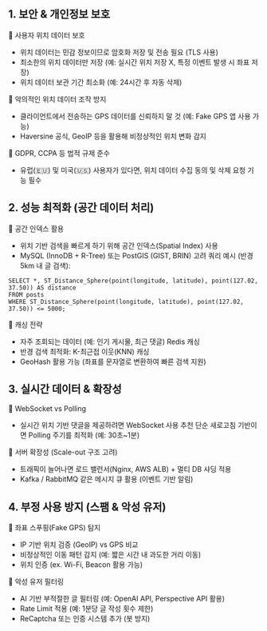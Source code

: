 ## 1. 보안 & 개인정보 보호

🔹 사용자 위치 데이터 보호 <br/>
- 위치 데이터는 민감 정보이므로 암호화 저장 및 전송 필요 (TLS 사용)
- 최소한의 위치 데이터만 저장 (예: 실시간 위치 저장 X, 특정 이벤트 발생 시 좌표 저장)
- 위치 데이터 보관 기간 최소화 (예: 24시간 후 자동 삭제)

🔹 악의적인 위치 데이터 조작 방지<br/>
- 클라이언트에서 전송하는 GPS 데이터를 신뢰하지 말 것 (예: Fake GPS 앱 사용 가능)
- Haversine 공식, GeoIP 등을 활용해 비정상적인 위치 변화 감지

🔹 GDPR, CCPA 등 법적 규제 준수<br/>
- 유럽(🇪🇺) 및 미국(🇺🇸) 사용자가 있다면, 위치 데이터 수집 동의 및 삭제 요청 기능 필수

## 2. 성능 최적화 (공간 데이터 처리)
🔹 공간 인덱스 활용<br/>
- 위치 기반 검색을 빠르게 하기 위해 공간 인덱스(Spatial Index) 사용
- MySQL (InnoDB + R-Tree) 또는 PostGIS (GIST, BRIN) 고려
쿼리 예시 (반경 5km 내 글 검색):<br/>

```
SELECT *, ST_Distance_Sphere(point(longitude, latitude), point(127.02, 37.50)) AS distance
FROM posts
WHERE ST_Distance_Sphere(point(longitude, latitude), point(127.02, 37.50)) <= 5000;
```

🔹 캐싱 전략<br/>
- 자주 조회되는 데이터 (예: 인기 게시물, 최근 댓글) Redis 캐싱
- 반경 검색 최적화: K-최근접 이웃(KNN) 캐싱
- GeoHash 활용 가능 (좌표를 문자열로 변환하여 빠른 검색 지원)

## 3. 실시간 데이터 & 확장성
🔹 WebSocket vs Polling<br/>
- 실시간 위치 기반 댓글을 제공하려면 WebSocket 사용 추천
단순 새로고침 기반이면 Polling 주기를 최적화 (예: 30초~1분)

🔹 서버 확장성 (Scale-out 구조 고려)<br/>
- 트래픽이 늘어나면 로드 밸런서(Nginx, AWS ALB) + 멀티 DB 샤딩 적용
- Kafka / RabbitMQ 같은 메시지 큐 활용 (이벤트 기반 알림)

## 4. 부정 사용 방지 (스팸 & 악성 유저)
🔹 좌표 스푸핑(Fake GPS) 탐지<br/>
- IP 기반 위치 검증 (GeoIP) vs GPS 비교
- 비정상적인 이동 패턴 감지 (예: 짧은 시간 내 과도한 거리 이동)
- 위치 인증 (ex. Wi-Fi, Beacon 활용 가능)

🔹 악성 유저 필터링<br/>
- AI 기반 부적절한 글 필터링 (예: OpenAI API, Perspective API 활용)
- Rate Limit 적용 (예: 1분당 글 작성 횟수 제한)
- ReCaptcha 또는 인증 시스템 추가 (봇 방지)
